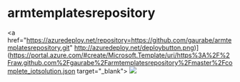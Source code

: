 # armtemplatesrepository
<a href="https://azuredeploy.net/repository=https://github.com/gaurabe/armtemplatesrepository.git"
http://azuredeploy.net/deploybutton.png)](https://portal.azure.com/#create/Microsoft.Template/uri/https%3A%2F%2Fraw.github.com%2Fgaurabe%2Farmtemplatesrepository%2Fmaster%2Fcomplete_iotsolution.json
   target="_blank">
   <img src="http://azuredeploy.net/deploybutton.png"/>
</a>
